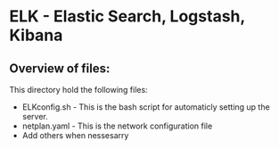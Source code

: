 ELK - Elastic Search, Logstash, Kibana
======================================

Overview of files:
------------------

This directory hold the following files:

* ELKconfig.sh - This is the bash script for automaticly setting up the server.
* netplan.yaml - This is the network configuration file
* Add others when nessesarry

